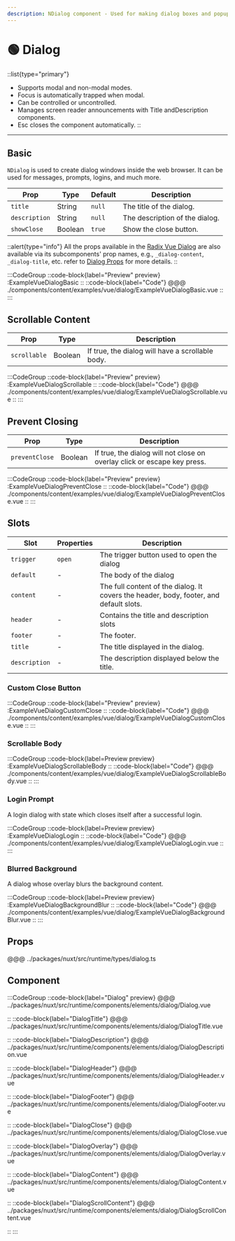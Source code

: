 ```yaml
---
description: NDialog component - Used for making dialog boxes and popup screens
---
```


# 🟢 Dialog

::list{type="primary"}
- Supports modal and non-modal modes.
- Focus is automatically trapped when modal.
- Can be controlled or uncontrolled.
- Manages screen reader announcements with Title andDescription components.
- Esc closes the component automatically.
::

---

## Basic

`NDialog` is used to create dialog windows inside the web browser. It can be used for messages, prompts, logins, and much more.

| Prop          | Type    | Default | Description                    |
| ------------- | ------- | ------- | ------------------------------ |
| `title`       | String  | `null`  | The title of the dialog.       |
| `description` | String  | `null`  | The description of the dialog. |
| `showClose`   | Boolean | `true`  | Show the close button.         |

::alert{type="info"}
All the props available in the [Radix Vue Dialog](https://www.radix-vue.com/components/dialog) are also
available via its subcomponents' prop names, e.g., `_dialog-content`, `_dialog-title`, etc. refer to
[Dialog Props](#props) for more details.
::

:::CodeGroup
::code-block{label="Preview" preview}
  :ExampleVueDialogBasic
::
::code-block{label="Code"}
@@@ ./components/content/examples/vue/dialog/ExampleVueDialogBasic.vue
::
:::

## Scrollable Content

| Prop         | Type    | Description                                      |
| ------------ | ------- | ------------------------------------------------ |
| `scrollable` | Boolean | If true, the dialog will have a scrollable body. |

:::CodeGroup
::code-block{label="Preview" preview}
  :ExampleVueDialogScrollable
::
::code-block{label="Code"}
@@@ ./components/content/examples/vue/dialog/ExampleVueDialogScrollable.vue
::
:::

## Prevent Closing

| Prop           | Type    | Description                                                              |
| -------------- | ------- | ------------------------------------------------------------------------ |
| `preventClose` | Boolean | If true, the dialog will not close on overlay click or escape key press. |

:::CodeGroup
::code-block{label="Preview" preview}
  :ExampleVueDialogPreventClose
::
::code-block{label="Code"}
@@@ ./components/content/examples/vue/dialog/ExampleVueDialogPreventClose.vue
::
:::

## Slots

| Slot          | Properties | Description                                                                            |
| ------------- | ---------- | -------------------------------------------------------------------------------------- |
| `trigger`     | `open`     | The trigger button used to open the dialog                                             |
| `default`     | -          | The body of the dialog                                                                 |
| `content`     | -          | The full content of the dialog. It covers the header, body, footer, and default slots. |
| `header`      | -          | Contains the title and description slots                                               |
| `footer`      | -          | The footer.                                                                            |
| `title`       | -          | The title displayed in the dialog.                                                     |
| `description` | -          | The description displayed below the title.                                             |


### Custom Close Button

:::CodeGroup
::code-block{label="Preview" preview}
  :ExampleVueDialogCustomClose
::
::code-block{label="Code"}
@@@ ./components/content/examples/vue/dialog/ExampleVueDialogCustomClose.vue
::
:::

### Scrollable Body

:::CodeGroup
::code-block{label=Preview preview}
  :ExampleVueDialogScrollableBody
::
::code-block{label="Code"}
@@@ ./components/content/examples/vue/dialog/ExampleVueDialogScrollableBody.vue
::
:::

### Login Prompt

A login dialog with state which closes itself after a successful login.

:::CodeGroup
::code-block{label=Preview preview}
  :ExampleVueDialogLogin
::
::code-block{label="Code"}
@@@ ./components/content/examples/vue/dialog/ExampleVueDialogLogin.vue
::
:::

### Blurred Background

A dialog whose overlay blurs the background content.

:::CodeGroup
::code-block{label=Preview preview}
  :ExampleVueDialogBackgroundBlur
::
::code-block{label="Code"}
@@@ ./components/content/examples/vue/dialog/ExampleVueDialogBackgroundBlur.vue
::
:::

## Props

@@@ ../packages/nuxt/src/runtime/types/dialog.ts

## Component

:::CodeGroup
::code-block{label="Dialog" preview}
@@@ ../packages/nuxt/src/runtime/components/elements/dialog/Dialog.vue

::
::code-block{label="DialogTitle"}
@@@ ../packages/nuxt/src/runtime/components/elements/dialog/DialogTitle.vue

::
::code-block{label="DialogDescription"}
@@@ ../packages/nuxt/src/runtime/components/elements/dialog/DialogDescription.vue

::
::code-block{label="DialogHeader"}
@@@ ../packages/nuxt/src/runtime/components/elements/dialog/DialogHeader.vue

::
::code-block{label="DialogFooter"}
@@@ ../packages/nuxt/src/runtime/components/elements/dialog/DialogFooter.vue

::
::code-block{label="DialogClose"}
@@@ ../packages/nuxt/src/runtime/components/elements/dialog/DialogClose.vue

::
::code-block{label="DialogOverlay"}
@@@ ../packages/nuxt/src/runtime/components/elements/dialog/DialogOverlay.vue

::
::code-block{label="DialogContent"}
@@@ ../packages/nuxt/src/runtime/components/elements/dialog/DialogContent.vue

::
::code-block{label="DialogScrollContent"}
@@@ ../packages/nuxt/src/runtime/components/elements/dialog/DialogScrollContent.vue

::
:::
